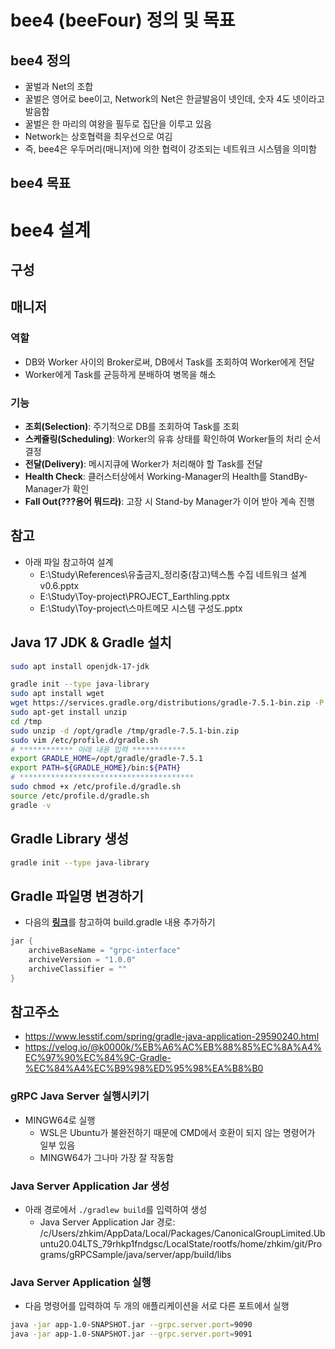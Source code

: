 # bee4 (beeFour) 정의 및 목표

## bee4 정의
- 꿀벌과 Net의 조합
- 꿀벌은 영어로 bee이고, Network의 Net은 한글발음이 넷인데, 숫자 4도 넷이라고 발음함
- 꿀벌은 한 마리의 여왕을 필두로 집단을 이루고 있음
- Network는 상호협력을 최우선으로 여김
- 즉, bee4은 우두머리(매니저)에 의한 협력이 강조되는 네트워크 시스템을 의미함

## bee4 목표

# bee4 설계

## 구성

## 매니저
### 역할
- DB와 Worker 사이의 Broker로써, DB에서 Task를 조회하여 Worker에게 전달
- Worker에게 Task를 균등하게 분배하여 병목을 해소
### 기능
- **조회(Selection)**: 주기적으로 DB를 조회하여 Task를 조회
- **스케쥴링(Scheduling)**: Worker의 유휴 상태를 확인하여 Worker들의 처리 순서 결정
- **전달(Delivery)**: 메시지큐에 Worker가 처리해야 할 Task를 전달
- **Health Check**: 클러스터상에서 Working-Manager의 Health를 StandBy-Manager가 확인
- **Fall Out(???용어 뭐드라)**: 고장 시 Stand-by Manager가 이어 받아 계속 진행

## 참고
- 아래 파일 참고하여 설계
  - E:\Study\References\유출금지_정리중\(참고)텍스톰 수집  네트워크 설계 v0.6.pptx
  - E:\Study\Toy-project\PROJECT_Earthling.pptx
  - E:\Study\Toy-project\스마트메모 시스템 구성도.pptx



## Java 17 JDK & Gradle 설치
```bash
sudo apt install openjdk-17-jdk

gradle init --type java-library
sudo apt install wget
wget https://services.gradle.org/distributions/gradle-7.5.1-bin.zip -P /tmp
sudo apt-get install unzip
cd /tmp
sudo unzip -d /opt/gradle /tmp/gradle-7.5.1-bin.zip
sudo vim /etc/profile.d/gradle.sh
# ************ 아래 내용 입력 ************ 
export GRADLE_HOME=/opt/gradle/gradle-7.5.1
export PATH=${GRADLE_HOME}/bin:${PATH}
# ***************************************
sudo chmod +x /etc/profile.d/gradle.sh
source /etc/profile.d/gradle.sh
gradle -v

```

## Gradle Library 생성
```bash
gradle init --type java-library
```

## Gradle 파일명 변경하기
- 다음의 <b><font color="yellow">[링크](https://docs.gradle.org/current/dsl/org.gradle.api.tasks.bundling.Jar.html#org.gradle.api.tasks.bundling.Jar:archiveVersion)</font></b>를 참고하여 build.gradle 내용 추가하기
```gradle
jar {
    archiveBaseName = "grpc-interface"
    archiveVersion = "1.0.0"
    archiveClassifier = ""
}

```

## 참고주소
- https://www.lesstif.com/spring/gradle-java-application-29590240.html
- https://velog.io/@k0000k/%EB%A6%AC%EB%88%85%EC%8A%A4%EC%97%90%EC%84%9C-Gradle-%EC%84%A4%EC%B9%98%ED%95%98%EA%B8%B0


### gRPC Java Server 실행시키기

- MINGW64로 실행
  - WSL은 Ubuntu가 불완전하기 때문에 CMD에서 호환이 되지 않는 명령어가 일부 있음
  - MINGW64가 그나마 가장 잘 작동함

### Java Server Application Jar 생성
- 아래 경로에서 ```./gradlew build```를 입력하여 생성
  -  Java Server Application Jar 경로: /c/Users/zhkim/AppData/Local/Packages/CanonicalGroupLimited.Ubuntu20.04LTS_79rhkp1fndgsc/LocalState/rootfs/home/zhkim/git/Programs/gRPCSample/java/server/app/build/libs

### Java Server Application 실행
- 다음 명령어를 입력하여 두 개의 애플리케이션을 서로 다른 포트에서 실행

```bash
java -jar app-1.0-SNAPSHOT.jar --grpc.server.port=9090
java -jar app-1.0-SNAPSHOT.jar --grpc.server.port=9091
```

